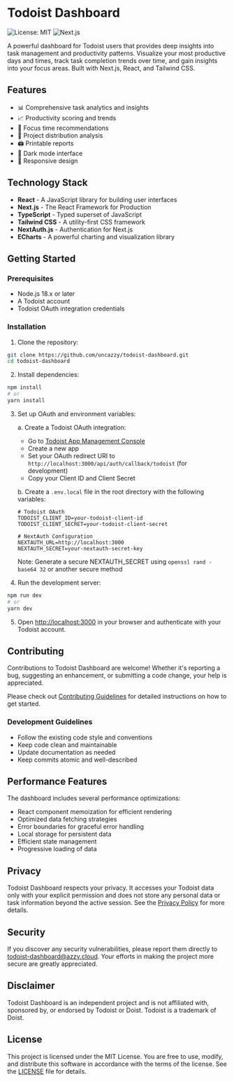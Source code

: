 # Todoist Dashboard

![License: MIT](https://img.shields.io/badge/License-MIT-yellow.svg)
![Next.js](https://img.shields.io/badge/Next.js-13-black)

A powerful dashboard for Todoist users that provides deep insights into task management and productivity patterns. Visualize your most productive days and times, track task completion trends over time, and gain insights into your focus areas. Built with Next.js, React, and Tailwind CSS.

## Features

- 📊 Comprehensive task analytics and insights
- 📈 Productivity scoring and trends
- 🎯 Focus time recommendations
- 📅 Project distribution analysis
- 🖨️ Printable reports
- 🌙 Dark mode interface
- 📱 Responsive design

## Technology Stack

- **React** - A JavaScript library for building user interfaces
- **Next.js** - The React Framework for Production
- **TypeScript** - Typed superset of JavaScript
- **Tailwind CSS** - A utility-first CSS framework
- **NextAuth.js** - Authentication for Next.js
- **ECharts** - A powerful charting and visualization library

## Getting Started

### Prerequisites

- Node.js 18.x or later
- A Todoist account
- Todoist OAuth integration credentials

### Installation
1. Clone the repository:
```bash
git clone https://github.com/uncazzy/todoist-dashboard.git
cd todoist-dashboard
```

2. Install dependencies:
```bash
npm install
# or
yarn install
```

3. Set up OAuth and environment variables:

   a. Create a Todoist OAuth integration:
   - Go to [Todoist App Management Console](https://developer.todoist.com/appconsole.html)
   - Create a new app
   - Set your OAuth redirect URI to `http://localhost:3000/api/auth/callback/todoist` (for development)
   - Copy your Client ID and Client Secret

   b. Create a `.env.local` file in the root directory with the following variables:
   ```env
   # Todoist OAuth
   TODOIST_CLIENT_ID=your-todoist-client-id
   TODOIST_CLIENT_SECRET=your-todoist-client-secret
   
   # NextAuth Configuration
   NEXTAUTH_URL=http://localhost:3000
   NEXTAUTH_SECRET=your-nextauth-secret-key
   ```
   Note: Generate a secure NEXTAUTH_SECRET using `openssl rand -base64 32` or another secure method

4. Run the development server:
```bash
npm run dev
# or
yarn dev
```

5. Open [http://localhost:3000](http://localhost:3000) in your browser and authenticate with your Todoist account.

## Contributing

Contributions to Todoist Dashboard are welcome! Whether it's reporting a bug, suggesting an enhancement, or submitting a code change, your help is appreciated.

Please check out [Contributing Guidelines](CONTRIBUTING.md) for detailed instructions on how to get started.

### Development Guidelines

- Follow the existing code style and conventions
- Keep code clean and maintainable
- Update documentation as needed
- Keep commits atomic and well-described

## Performance Features

The dashboard includes several performance optimizations:

- React component memoization for efficient rendering
- Optimized data fetching strategies
- Error boundaries for graceful error handling
- Local storage for persistent data
- Efficient state management
- Progressive loading of data

## Privacy

Todoist Dashboard respects your privacy. It accesses your Todoist data only with your explicit permission and does not store any personal data or task information beyond the active session. See the [Privacy Policy](https://todoist.azzy.cloud/legal) for more details.

## Security

If you discover any security vulnerabilities, please report them directly to [todoist-dashboard@azzy.cloud](mailto:todoist-dashboard@azzy.cloud). Your efforts in making the project more secure are greatly appreciated.

## Disclaimer

Todoist Dashboard is an independent project and is not affiliated with, sponsored by, or endorsed by Todoist or Doist. Todoist is a trademark of Doist.

## License

This project is licensed under the MIT License. You are free to use, modify, and distribute this software in accordance with the terms of the license. See the [LICENSE](LICENSE) file for details.